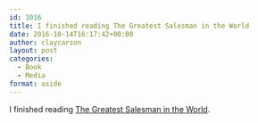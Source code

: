 ```yaml
---
id: 1016
title: I finished reading The Greatest Salesman in the World
date: 2016-10-14T16:17:42+00:00
author: claycarson
layout: post
categories: 
  - Book
  - Media
format: aside
---
```

I finished reading [The Greatest Salesman in the World](http://amazon.com/exec/obidos/ASIN/055327757X/claycarson0c-20).<!--more-->